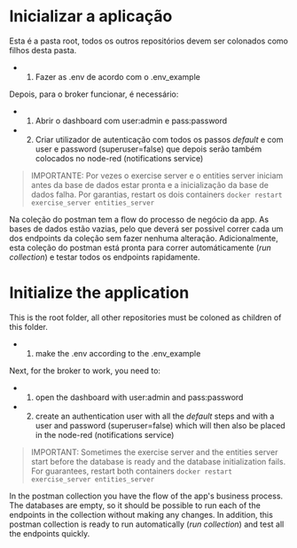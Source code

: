 # Inicializar a aplicação

Esta é a pasta root, todos os outros repositórios devem ser colonados como filhos desta pasta.

- 1. Fazer as .env de acordo com o .env_example

Depois, para o broker funcionar, é necessário:
- 1. Abrir o dashboard com user:admin e pass:password
- 2. Criar utilizador de autenticação com todos os passos _default_ e com user e password (superuser=false) que depois serão também colocados no node-red (notifications service)


>IMPORTANTE: Por vezes o exercise server e o entities server iniciam antes da base de dados estar pronta e a inicialização da base de dados falha. Por garantias, restart os dois containers
```docker restart exercise_server entities_server```

Na coleção do postman tem a flow do processo de negócio da app.
As bases de dados estão vazias, pelo que deverá ser possivel correr cada um dos endpoints da coleção sem fazer nenhuma alteração. 
Adicionalmente, esta coleção do postman está pronta para correr automáticamente (_run collection_) e testar todos os endpoints rapidamente.

# Initialize the application

This is the root folder, all other repositories must be coloned as children of this folder.

- 1. make the .env according to the .env_example

Next, for the broker to work, you need to:
- 1. open the dashboard with user:admin and pass:password
- 2. create an authentication user with all the _default_ steps and with a user and password (superuser=false) which will then also be placed in the node-red (notifications service)


>IMPORTANT: Sometimes the exercise server and the entities server start before the database is ready and the database initialization fails. For guarantees, restart both containers
```docker restart exercise_server entities_server```

In the postman collection you have the flow of the app's business process.
The databases are empty, so it should be possible to run each of the endpoints in the collection without making any changes. 
In addition, this postman collection is ready to run automatically (_run collection_) and test all the endpoints quickly.
